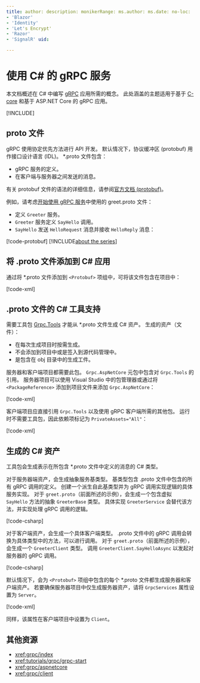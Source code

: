 ```yaml
---
title: author: description: monikerRange: ms.author: ms.date: no-loc:
- 'Blazor'
- 'Identity'
- 'Let's Encrypt'
- 'Razor'
- 'SignalR' uid: 

---
```

# <a name="grpc-services-with-c"></a>使用 C\# 的 gRPC 服务

本文档概述在 C# 中编写 [gRPC](https://grpc.io/docs/guides/) 应用所需的概念。 此处涵盖的主题适用于基于 [C-core](https://grpc.io/blog/grpc-stacks) 和基于 ASP.NET Core 的 gRPC 应用。

[!INCLUDE[](~/includes/gRPCazure.md)]

## <a name="proto-file"></a>proto 文件

gRPC 使用协定优先方法进行 API 开发。 默认情况下，协议缓冲区 (protobuf) 用作接口设计语言 (IDL)。 \*.proto 文件包含：

* gRPC 服务的定义。
* 在客户端与服务器之间发送的消息。

有关 protobuf 文件的语法的详细信息，请参阅[官方文档 (protobuf)](https://developers.google.com/protocol-buffers/docs/proto3)。

例如，请考虑[开始使用 gRPC 服务](xref:tutorials/grpc/grpc-start)中使用的 greet.proto 文件：

* 定义 `Greeter` 服务。
* `Greeter` 服务定义 `SayHello` 调用。
* `SayHello` 发送 `HelloRequest` 消息并接收 `HelloReply` 消息：

[!code-protobuf[](~/tutorials/grpc/grpc-start/sample/GrpcGreeter/Protos/greet.proto)]
[!INCLUDE[about the series](~/includes/code-comments-loc.md)]

## <a name="add-a-proto-file-to-a-c-app"></a>将 .proto 文件添加到 C\# 应用

通过将 \*.proto 文件添加到 `<Protobuf>` 项组中，可将该文件包含在项目中：

[!code-xml[](~/tutorials/grpc/grpc-start/sample/GrpcGreeter/GrpcGreeter.csproj?highlight=2&range=7-9)]

## <a name="c-tooling-support-for-proto-files"></a>.proto 文件的 C# 工具支持

需要工具包 [Grpc.Tools](https://www.nuget.org/packages/Grpc.Tools/) 才能从 \*.proto 文件生成 C# 资产。 生成的资产（文件）：

* 在每次生成项目时按需生成。
* 不会添加到项目中或是签入到源代码管理中。
* 是包含在 obj 目录中的生成工件。

服务器和客户端项目都需要此包。 `Grpc.AspNetCore` 元包中包含对 `Grpc.Tools` 的引用。 服务器项目可以使用 Visual Studio 中的包管理器或通过将 `<PackageReference>` 添加到项目文件来添加 `Grpc.AspNetCore`：

[!code-xml[](~/tutorials/grpc/grpc-start/sample/GrpcGreeter/GrpcGreeter.csproj?highlight=1&range=12)]

客户端项目应直接引用 `Grpc.Tools` 以及使用 gRPC 客户端所需的其他包。 运行时不需要工具包，因此依赖项标记为 `PrivateAssets="All"`：

[!code-xml[](~/tutorials/grpc/grpc-start/sample/GrpcGreeterClient/GrpcGreeterClient.csproj?highlight=3&range=9-11)]

## <a name="generated-c-assets"></a>生成的 C# 资产

工具包会生成表示在所包含 \*.proto 文件中定义的消息的 C# 类型。

对于服务器端资产，会生成抽象服务基类型。 基类型包含 .proto 文件中包含的所有 gRPC 调用的定义。 创建一个派生自此基类型并为 gRPC 调用实现逻辑的具体服务实现。 对于 `greet.proto`（前面所述的示例），会生成一个包含虚拟 `SayHello` 方法的抽象 `GreeterBase` 类型。 具体实现 `GreeterService` 会替代该方法，并实现处理 gRPC 调用的逻辑。

[!code-csharp[](~/tutorials/grpc/grpc-start/sample/GrpcGreeter/Services/GreeterService.cs?name=snippet)]

对于客户端资产，会生成一个具体客户端类型。 .proto 文件中的 gRPC 调用会转换为具体类型中的方法，可以进行调用。 对于 `greet.proto`（前面所述的示例），会生成一个 `GreeterClient` 类型。 调用 `GreeterClient.SayHelloAsync` 以发起对服务器的 gRPC 调用。

[!code-csharp[](~/tutorials/grpc/grpc-start/sample/GrpcGreeterClient/Program.cs?name=snippet)]

默认情况下，会为 `<Protobuf>` 项组中包含的每个 \*.proto 文件都生成服务器和客户端资产。 若要确保服务器项目中仅生成服务器资产，请将 `GrpcServices` 属性设置为 `Server`。

[!code-xml[](~/tutorials/grpc/grpc-start/sample/GrpcGreeter/GrpcGreeter.csproj?highlight=2&range=7-9)]

同样，该属性在客户端项目中设置为 `Client`。

## <a name="additional-resources"></a>其他资源

* <xref:grpc/index>
* <xref:tutorials/grpc/grpc-start>
* <xref:grpc/aspnetcore>
* <xref:grpc/client>
